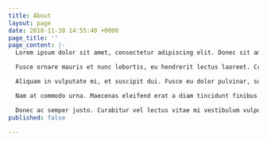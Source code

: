 ```yaml
---
title: About
layout: page
date: 2018-11-30 14:55:40 +0000
page_title: ''
page_content: |-
  Lorem ipsum dolor sit amet, consectetur adipiscing elit. Donec sit amet metus sed massa iaculis accumsan nec porta massa. Donec tempus euismod ligula, et iaculis velit maximus et. Suspendisse potenti. Suspendisse potenti. Sed hendrerit leo eu porttitor eleifend. Duis quis nibh interdum augue semper fringilla condimentum volutpat mi. Donec ullamcorper, tortor feugiat venenatis tincidunt, lectus diam fringilla purus, a ullamcorper sem arcu vitae quam.

  Fusce ornare mauris et nunc lobortis, eu hendrerit lectus laoreet. Cras vehicula lacinia sapien et gravida. Ut pretium fringilla scelerisque. Praesent et nibh facilisis, rhoncus dui in, pellentesque dolor. Etiam a ex sed nisi porttitor rhoncus vel sed nulla. Vestibulum a finibus metus. Etiam tempus sapien elit, ac semper purus tristique ut.

  Aliquam in vulputate mi, et suscipit dui. Fusce eu dolor pulvinar, sodales ipsum vitae, congue nibh. Mauris tristique maximus urna, quis pulvinar dolor efficitur sit amet. Ut efficitur non justo sed viverra. Integer volutpat at nisl non ultrices. Fusce vel augue ullamcorper, rhoncus quam eget, posuere neque. Duis sapien dolor, gravida ac efficitur et, rhoncus non orci. Aenean vitae est dignissim, fringilla felis ac, tincidunt augue. Praesent a bibendum est, eu luctus quam. Donec vel cursus mauris, condimentum maximus orci. Fusce leo nibh, iaculis at eleifend in, pretium eget elit. Nullam pellentesque congue urna, ac sollicitudin eros accumsan et.

  Nam at commodo urna. Maecenas eleifend erat a diam tincidunt finibus. Nam semper, urna quis venenatis sodales, leo sapien tempus leo, malesuada lacinia tellus justo bibendum orci. Ut ultricies condimentum ipsum ut commodo. Donec et maximus lectus. Suspendisse potenti. Mauris dapibus lectus nec consectetur molestie. Ut pellentesque, felis sed mollis rhoncus, odio massa hendrerit felis, non tempor leo est sed mauris. In hac habitasse platea dictumst. Ut libero nisl, rutrum nec efficitur et, mattis id enim. Sed eu viverra elit. Phasellus id dignissim est. Donec euismod vel orci eu dignissim. Maecenas blandit urna mauris, et vehicula purus faucibus gravida. Vivamus at fermentum nisi, nec elementum nisl. Interdum et malesuada fames ac ante ipsum primis in faucibus.

  Donec ac semper justo. Curabitur vel lectus vitae mi vestibulum vulputate. Quisque consectetur, odio eu rhoncus porta, orci augue vestibulum risus, et eleifend magna dui eu enim. Sed non quam tincidunt, rutrum lorem id, consequat arcu. Fusce in euismod lectus, sed ornare orci. Nulla vel odio semper, sagittis sapien et, euismod erat. Duis sit amet ex quis ante lobortis iaculis congue eu lectus. Sed tempus fermentum lacus, vitae ultricies neque convallis et. In a lorem sed neque fermentum cursus. Nulla facilisi. Donec mattis, odio a pulvinar aliquam, libero elit hendrerit elit, posuere mattis purus ipsum id nisl. Maecenas mattis turpis quis enim gravida rutrum. In consequat eget odio et venenatis.
published: false

---
```

